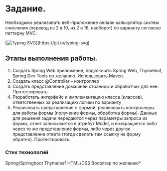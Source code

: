 <h1>Задание.</h1>
Необходимо реализовать веб-приложение онлайн калькулятор систем счисления (перевод из 2 в 10, из 2 в 16, наоборот) по варианту согласно паттерну MVC.

[![Typing SVG](https://readme-typing-svg.herokuapp.com?color=%2336BCF7&lines=Необходимо+реализовать+вебприложение+онлайн+калькулятор+систем+счисления+(перевод+из+2+в+10,+из+2+в+16,+наоборот)+по+варианту+согласно+паттерну+MVC)](https://git.io/typing-svg)
<h2>Этапы выполнения работы.</h2>

1.	Создать Spring Web приложение, подключить Spring Web, Thymeleaf, Spring Dev Tools по желанию. Использовать Maven.
2.	Создать класс @Controller – контроллер
3.	Создать представление домашней страницы и обработчик для нее. Протестировать.
4.	Разработать интерфейс и имплементацию класса (классов), ответственных за реализацию логики по варианту
5.	Реализовать представление с формой, реализовать контроллеры для работы формы (получение формы, обработка формы). Данные для решения задачи передаются через параметры запроса из формы, ответ записывается в атрибут Model, и возвращается либо через то же представление формы, либо через другое представление ответа (тогда сделать там ссылку на форму обратно). Протестировать.

<h3>Стек технологий</h3>
Spring/Springboot
Thymeleaf
HTML/CSS
Bootstrap по желанию*

